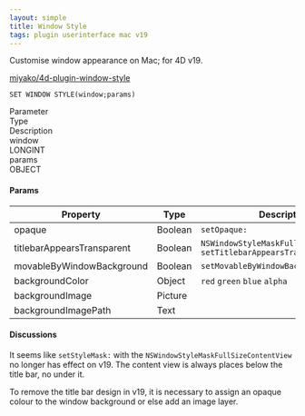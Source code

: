 ```yaml
---
layout: simple
title: Window Style
tags: plugin userinterface mac v19
---
```


Customise window appearance on Mac; for 4D v19.

<!--more-->

[miyako/4d-plugin-window-style](https://github.com/miyako/4d-plugin-window-style/)

```
SET WINDOW STYLE(window;params)
```

<div class="grid">
  <div class="syntax-th cell cell--2">Parameter</div>
  <div class="syntax-th cell cell--2">Type</div>
  <div class="syntax-th cell cell--8">Description</div>
  <div class="syntax-td cell cell--2">window</div>
  <div class="syntax-td cell cell--2">LONGINT</div>
  <div class="syntax-td cell cell--8"></div>      
  <div class="syntax-td cell cell--2">params</div>
  <div class="syntax-td cell cell--2">OBJECT</div>
  <div class="syntax-td cell cell--8"></div>         
</div>

#### Params

Property|Type|Description
------------|------|----
opaque | Boolean|`setOpaque:`
titlebarAppearsTransparent | Boolean|`NSWindowStyleMaskFullSizeContentView` `setTitlebarAppearsTransparent:`
movableByWindowBackground | Boolean|`setMovableByWindowBackground:`
backgroundColor | Object|`red` `green` `blue` `alpha`
backgroundImage | Picture|
backgroundImagePath | Text|

#### Discussions

It seems like `setStyleMask:` with the `NSWindowStyleMaskFullSizeContentView` no longer has effect on v19. The content view is always places below the title bar, no under it. 

To remove the title bar design in v19, it is necessary to assign an opaque colour to the window background or else add an image layer.
